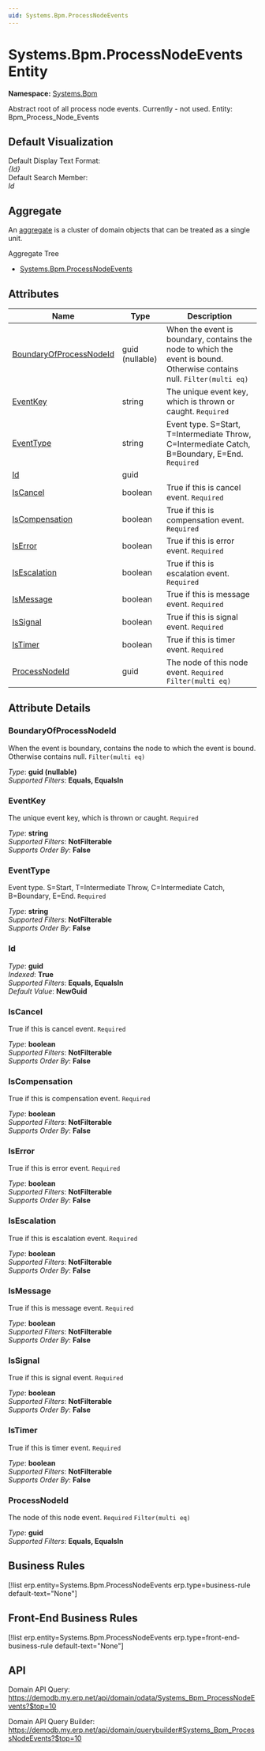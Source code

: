 ```yaml
---
uid: Systems.Bpm.ProcessNodeEvents
---
```

# Systems.Bpm.ProcessNodeEvents Entity

**Namespace:** [Systems.Bpm](Systems.Bpm.md)  

Abstract root of all process node events. Currently - not used. Entity: Bpm_Process_Node_Events

## Default Visualization
Default Display Text Format:  
_{Id}_  
Default Search Member:  
_Id_  

## Aggregate
An [aggregate](https://docs.erp.net/tech/advanced/concepts/aggregates.html) is a cluster of domain objects that can be treated as a single unit.  

Aggregate Tree  
* [Systems.Bpm.ProcessNodeEvents](Systems.Bpm.ProcessNodeEvents.md)  

## Attributes

| Name | Type | Description |
| ---- | ---- | --- |
| [BoundaryOfProcessNodeId](Systems.Bpm.ProcessNodeEvents.md#boundaryofprocessnodeid) | guid (nullable) | When the event is boundary, contains the node to which the event is bound. Otherwise contains null. `Filter(multi eq)` 
| [EventKey](Systems.Bpm.ProcessNodeEvents.md#eventkey) | string | The unique event key, which is thrown or caught. `Required` 
| [EventType](Systems.Bpm.ProcessNodeEvents.md#eventtype) | string | Event type. S=Start, T=Intermediate Throw, C=Intermediate Catch, B=Boundary, E=End. `Required` 
| [Id](Systems.Bpm.ProcessNodeEvents.md#id) | guid |  
| [IsCancel](Systems.Bpm.ProcessNodeEvents.md#iscancel) | boolean | True if this is cancel event. `Required` 
| [IsCompensation](Systems.Bpm.ProcessNodeEvents.md#iscompensation) | boolean | True if this is compensation event. `Required` 
| [IsError](Systems.Bpm.ProcessNodeEvents.md#iserror) | boolean | True if this is error event. `Required` 
| [IsEscalation](Systems.Bpm.ProcessNodeEvents.md#isescalation) | boolean | True if this is escalation event. `Required` 
| [IsMessage](Systems.Bpm.ProcessNodeEvents.md#ismessage) | boolean | True if this is message event. `Required` 
| [IsSignal](Systems.Bpm.ProcessNodeEvents.md#issignal) | boolean | True if this is signal event. `Required` 
| [IsTimer](Systems.Bpm.ProcessNodeEvents.md#istimer) | boolean | True if this is timer event. `Required` 
| [ProcessNodeId](Systems.Bpm.ProcessNodeEvents.md#processnodeid) | guid | The node of this node event. `Required` `Filter(multi eq)` 


## Attribute Details

### BoundaryOfProcessNodeId

When the event is boundary, contains the node to which the event is bound. Otherwise contains null. `Filter(multi eq)`

_Type_: **guid (nullable)**  
_Supported Filters_: **Equals, EqualsIn**  

### EventKey

The unique event key, which is thrown or caught. `Required`

_Type_: **string**  
_Supported Filters_: **NotFilterable**  
_Supports Order By_: **False**  

### EventType

Event type. S=Start, T=Intermediate Throw, C=Intermediate Catch, B=Boundary, E=End. `Required`

_Type_: **string**  
_Supported Filters_: **NotFilterable**  
_Supports Order By_: **False**  

### Id

_Type_: **guid**  
_Indexed_: **True**  
_Supported Filters_: **Equals, EqualsIn**  
_Default Value_: **NewGuid**  

### IsCancel

True if this is cancel event. `Required`

_Type_: **boolean**  
_Supported Filters_: **NotFilterable**  
_Supports Order By_: **False**  

### IsCompensation

True if this is compensation event. `Required`

_Type_: **boolean**  
_Supported Filters_: **NotFilterable**  
_Supports Order By_: **False**  

### IsError

True if this is error event. `Required`

_Type_: **boolean**  
_Supported Filters_: **NotFilterable**  
_Supports Order By_: **False**  

### IsEscalation

True if this is escalation event. `Required`

_Type_: **boolean**  
_Supported Filters_: **NotFilterable**  
_Supports Order By_: **False**  

### IsMessage

True if this is message event. `Required`

_Type_: **boolean**  
_Supported Filters_: **NotFilterable**  
_Supports Order By_: **False**  

### IsSignal

True if this is signal event. `Required`

_Type_: **boolean**  
_Supported Filters_: **NotFilterable**  
_Supports Order By_: **False**  

### IsTimer

True if this is timer event. `Required`

_Type_: **boolean**  
_Supported Filters_: **NotFilterable**  
_Supports Order By_: **False**  

### ProcessNodeId

The node of this node event. `Required` `Filter(multi eq)`

_Type_: **guid**  
_Supported Filters_: **Equals, EqualsIn**  



## Business Rules

[!list erp.entity=Systems.Bpm.ProcessNodeEvents erp.type=business-rule default-text="None"]

## Front-End Business Rules

[!list erp.entity=Systems.Bpm.ProcessNodeEvents erp.type=front-end-business-rule default-text="None"]

## API

Domain API Query:
<https://demodb.my.erp.net/api/domain/odata/Systems_Bpm_ProcessNodeEvents?$top=10>

Domain API Query Builder:
<https://demodb.my.erp.net/api/domain/querybuilder#Systems_Bpm_ProcessNodeEvents?$top=10>


